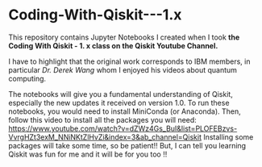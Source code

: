 # Coding-With-Qiskit---1.x
This repository contains Jupyter Notebooks I created when I took **the Coding With Qiskit - 1. x class on the Qiskit Youtube Channel.**

I have to highlight that the original work corresponds to IBM members, in particular *Dr. Derek Wang* whom I enjoyed his videos about quantum computing.

The notebooks will give you a fundamental understanding of Qiskit, especially the new updates it received on version 1.0.
To run these notebooks, you would need to install MiniConda (or Anaconda). 
Then, follow this video to install all the packages you will need: https://www.youtube.com/watch?v=dZWz4Gs_BuI&list=PLOFEBzvs-VvrgHZt3exM_NNiNKtZlHvZi&index=3&ab_channel=Qiskit
Installing some packages will take some time, so be patient!!
But, I can tell you learning Qiskit was fun for me and it will be for you too !!
